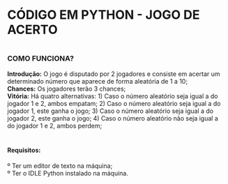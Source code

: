 # CÓDIGO EM PYTHON - JOGO DE ACERTO

# <h3>COMO FUNCIONA?
<strong>Introdução:</strong> O jogo é disputado por 2 jogadores e consiste em acertar um determinado número que aparece de forma aleatória de 1 a 10; <br>
<strong>Chances:</strong> Os jogadores terão 3 chances; <br>
<strong>Vitória:</strong> Há quatro alternativas:
                                      1) Caso o número aleatório seja igual a do jogador 1 e 2, ambos empatam;
                                      2) Caso o número aleatório seja igual a do jogador 1, este ganha o jogo;
                                      3) Caso o número aleatório seja igual a do jogador 2, este ganha o jogo;
                                      4) Caso o número aleatório não seja igual a do jogador 1 e 2, ambos perdem;
</h3>

# <h4>Requisitos:
º Ter um editor de texto na máquina; <br>
º Ter o IDLE Python instalado na máquina.</h4>
